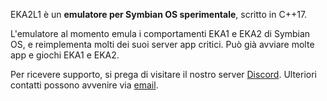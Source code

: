 EKA2L1 è un **emulatore per Symbian OS sperimentale**, scritto in C++17.

L'emulatore al momento emula i comportamenti EKA1 e EKA2 di Symbian OS, e reimplementa molti dei suoi server app critici. Può già avviare molte app e giochi EKA1 e EKA2.

Per ricevere supporto, si prega di visitare il nostro server [Discord](https://discord.gg/5Bm5SJ9). Ulteriori contatti possono avvenire via [email](mailto:cc@12z1.com).

